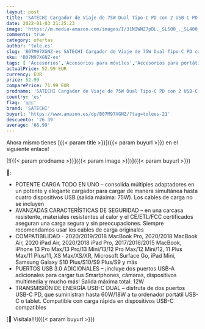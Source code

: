 ```yaml
---
layout: post
title: 'SATECHI Cargador de Viaje de 75W Dual Tipo-C PD con 2 USB-C PD y 2 USB 3.0 - Compatible con 2020 MacBook Pro/Air  2020 iPad Pro/Air  iPhone 13 Pro Max/13 Pro/13 Mini/13'
date: 2022-01-03 21:25:23
image: 'https://m.media-amazon.com/images/I/31NIWNZ7pBL._SL500_._SL400_.jpg'
comments: true
category: ofertas
author: 'tole.es'
slug: 'B07M97XGNZ-es SATECHI Cargador de Viaje de 75W Dual Tipo-C PD con 2...'
sku: 'B07M97XGNZ-es'
tags: [ 'Accesorios','Accesorios para móviles','Accesorios para portátiles y netbooks','Cargadores para móviles','Cargadores y adaptadores para portátiles y netbooks','Cargadores y bases de carga para portátiles y netbooks','Comunicación móvil y accesorios','Electrónica','Informática','ipad','iphone','satechi', ]
actualPrice: 52.99 EUR
currency: EUR
price: 52.99
comparePrice: 71.99 EUR
prodname: 'SATECHI Cargador de Viaje de 75W Dual Tipo-C PD con 2 USB-C PD y 2 USB 3.0 - Compatible con 2020 MacBook Pro/Air  2020 iPad Pro/Air  iPhone 13 Pro Max/13 Pro/13 Mini/13'
country: 'es'
flag: '🇪🇸'
brand: 'SATECHI'
buyurl: 'https://www.amazon.es/dp/B07M97XGNZ/?tag=tolees-21'
descuento: '26.39'
average: '66.99'
---
```


Ahora mismo tienes [{{< param title >}}]({{< param buyurl >}}) en el siguiente enlace!

[![{{< param prodname >}}]({{< param image >}})]({{< param buyurl >}})

🔎:

- POTENTE CARGA TODO EN UNO – consolida múltiples adaptadores en un potente y elegante cargador para cargar de manera simultánea hasta cuatro dispositivos USB (salida máxima: 75W). Los cables de carga no se incluyen
- AVANZADAS CARACTERÍSTICAS DE SEGURIDAD – en una carcasa resistente, materiales resistentes al calor y el CE/ETL/FCC certificados aseguran una carga segura y sin preocupaciones. Siempre recomendamos usar los cables de carga originales
- COMPATIBILIDAD - 2020/2019/2018 MacBook Pro, 2020/2018 MacBook Air, 2020 iPad Air, 2020/2018 iPad Pro, 2017/2016/2015 MacBook, iPhone 13 Pro Max/13 Pro/13 Mini/13/12 Pro Max/12 Mini/12, 11 Plus Max/11 Plus/11, XS Max/XS/XR, Microsoft Surface Go, iPad Mini, Samsung Galaxy S10 Plus/S10/S9 Plus/S9 y más
- PUERTOS USB 3.0 ADICIONALES – ¡incluye dos puertos USB-A adicionales para cargar tus Smartphones, cámaras, dispositivos multimedia y mucho más! Salida máxima total: 12W
- TRANSMISIÓN DE ENERGÍA USB-C DUAL – disfruta de dos puertos USB-C PD, que suministran hasta 60W/18W a tu ordenador portátil USB-C o tablet. Compatible con carga rápida en dispositivos USB-C compatibles

[🛒 Visítala!!!]({{< param buyurl >}})
